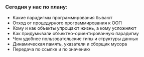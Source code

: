 ### Сегодня у нас по плану:
- Какие парадигмы программирования бывают
- Отход от процедурного программирования к ООП
- Кому и как объекты упрощают жизнь, а кому усложняют
- Как придумывали объектно-ориентированную парадигму
- Чем удобнее пользовательские типы и структуры данных
- Динамическая память, указатели и сборщик мусора
- Передача по ссылке и по значению

